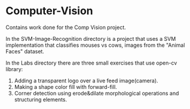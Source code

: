 # Computer-Vision

Contains work done for the Comp Vision project.

In the SVM-Image-Recognition directory is a project that uses a SVM implementation that classifies mouses vs cows, images from the "Animal Faces" dataset.

In the Labs directory there are three small exercises that use open-cv library:

  1. Adding a transparent logo over a live feed image(camera).
  2. Making a shape color fill with forward-fill.
  3. Corner detection using erode&dilate morphological operations and structuring elements.
